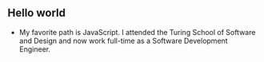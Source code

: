 ## Hello world
* My favorite path is JavaScript. I attended the Turing School of Software and Design and now work full-time as a Software Development Engineer.
